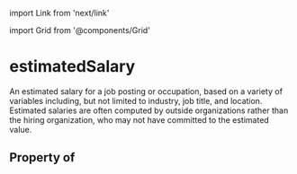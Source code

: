 import Link from 'next/link'
  
import Grid from '@components/Grid'

# estimatedSalary

An estimated salary for a job posting or occupation, based on a variety of variables including, but not limited to industry, job title, and location. Estimated salaries  are often computed by outside organizations rather than the hiring organization, who may not have committed to the estimated value.

## Property of



